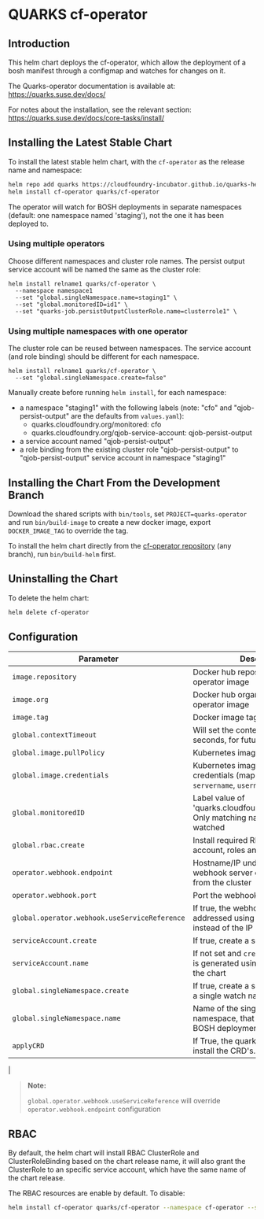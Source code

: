 # QUARKS cf-operator

## Introduction

This helm chart deploys the cf-operator, which allow the deployment of a bosh manifest through a configmap and watches for changes on it.

The Quarks-operator documentation is available at: https://quarks.suse.dev/docs/

For notes about the installation, see the relevant section: https://quarks.suse.dev/docs/core-tasks/install/

## Installing the Latest Stable Chart

To install the latest stable helm chart, with the `cf-operator` as the release name and namespace:

```bash
helm repo add quarks https://cloudfoundry-incubator.github.io/quarks-helm/
helm install cf-operator quarks/cf-operator
```

The operator will watch for BOSH deployments in separate namespaces (default: one namespace named 'staging'), not the one it has been deployed to.

### Using multiple operators

Choose different namespaces and cluster role names. The persist output service account will be named the same as the cluster role:

```
helm install relname1 quarks/cf-operator \
  --namespace namespace1
  --set "global.singleNamespace.name=staging1" \
  --set "global.monitoredID=id1" \
  --set "quarks-job.persistOutputClusterRole.name=clusterrole1" \
```

### Using multiple namespaces with one operator

The cluster role can be reused between namespaces.
The service account (and role binding) should be different for each namespace.

```
helm install relname1 quarks/cf-operator \
  --set "global.singleNamespace.create=false"
```

Manually create before running `helm install`, for each namespace:

* a namespace "staging1" with the following labels (note: "cfo" and "qjob-persist-output" are the defaults from `values.yaml`):
  * quarks.cloudfoundry.org/monitored: cfo
  * quarks.cloudfoundry.org/qjob-service-account: qjob-persist-output
* a service account named "qjob-persist-output"
* a role binding from the existing cluster role "qjob-persist-output" to "qjob-persist-output" service account in namespace "staging1"

## Installing the Chart From the Development Branch

Download the shared scripts with `bin/tools`, set `PROJECT=quarks-operator` and run `bin/build-image` to create a new docker image, export `DOCKER_IMAGE_TAG` to override the tag.

To install the helm chart directly from the [cf-operator repository](https://github.com/cloudfoundry-incubator/cf-operator) (any branch), run `bin/build-helm` first.

## Uninstalling the Chart

To delete the helm chart:

```bash
helm delete cf-operator
```

## Configuration

| Parameter                                         | Description                                                                                       | Default                                        |
| ------------------------------------------------- | ------------------------------------------------------------------------------------------------- | ---------------------------------------------- |
| `image.repository`                                | Docker hub repository for the cf-operator image                                                   | `cf-operator`                                  |
| `image.org`                                       | Docker hub organization for the cf-operator image                                                 | `cfcontainerization`                           |
| `image.tag`                                       | Docker image tag                                                                                  | `foobar`                                       |
| `global.contextTimeout`                           | Will set the context timeout in seconds, for future K8S API requests                              | `300`                                          |
| `global.image.pullPolicy`                         | Kubernetes image pullPolicy                                                                       | `IfNotPresent`                                 |
| `global.image.credentials`                        | Kubernetes image pull secret credentials (map with keys `servername`, `username`, and `password`) | `nil`                                          |
| `global.monitoredID`                              | Label value of 'quarks.cloudfoundry.org/monitored'. Only matching namespaces are watched          | `cfo`                                          |
| `global.rbac.create`                              | Install required RBAC service account, roles and rolebindings                                     | `true`                                         |
| `operator.webhook.endpoint`                       | Hostname/IP under which the webhook server can be reached from the cluster                        | the IP of service `cf-operator-webhook`        |
| `operator.webhook.port`                           | Port the webhook server listens on                                                                | 2999                                           |
| `global.operator.webhook.useServiceReference`     | If true, the webhook server is addressed using a service reference instead of the IP              | `true`                                         |
| `serviceAccount.create`                           | If true, create a service account                                                                 | `true`                                         |
| `serviceAccount.name`                             | If not set and `create` is `true`, a name is generated using the fullname of the chart            |                                                |
| `global.singleNamespace.create`                   | If true, create a service account and a single watch namespace                                    | `true`                                         |
| `global.singleNamespace.name`                     | Name of the single watch namespace, that will be watched for BOSH deployment                      | `staging`                                      |
| `applyCRD`              | If True, the quarks-operator will install the CRD's.                                                                        | `true`
|
> **Note:**
>
> `global.operator.webhook.useServiceReference` will override `operator.webhook.endpoint` configuration
>

## RBAC

By default, the helm chart will install RBAC ClusterRole and ClusterRoleBinding based on the chart release name, it will also grant the ClusterRole to an specific service account, which have the same name of the chart release.

The RBAC resources are enable by default. To disable:

```bash
helm install cf-operator quarks/cf-operator --namespace cf-operator --set global.rbac.create=false
```
